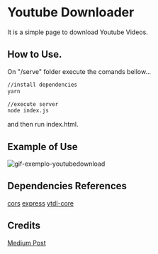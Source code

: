 # Youtube Downloader

It is a simple page to download Youtube Videos.

## How to Use.

On "/serve" folder execute the comands bellow...

```sh
//install dependencies
yarn

//execute server
node index.js
```

and then run index.html.

## Example of Use

![gif-exemplo-youtubedownload](https://user-images.githubusercontent.com/7452278/64810588-0518a500-d572-11e9-9feb-9841ce4d7c13.gif)

## Dependencies References

[cors](https://www.npmjs.com/package/cors)
[express](https://www.npmjs.com/package/express)
[ytdl-core](https://www.npmjs.com/package/ytdl-core)

## Credits

[Medium Post](https://blog.usejournal.com/how-i-made-my-own-youtube-downloader-using-javascript-and-node-js-160b172f6e10)
